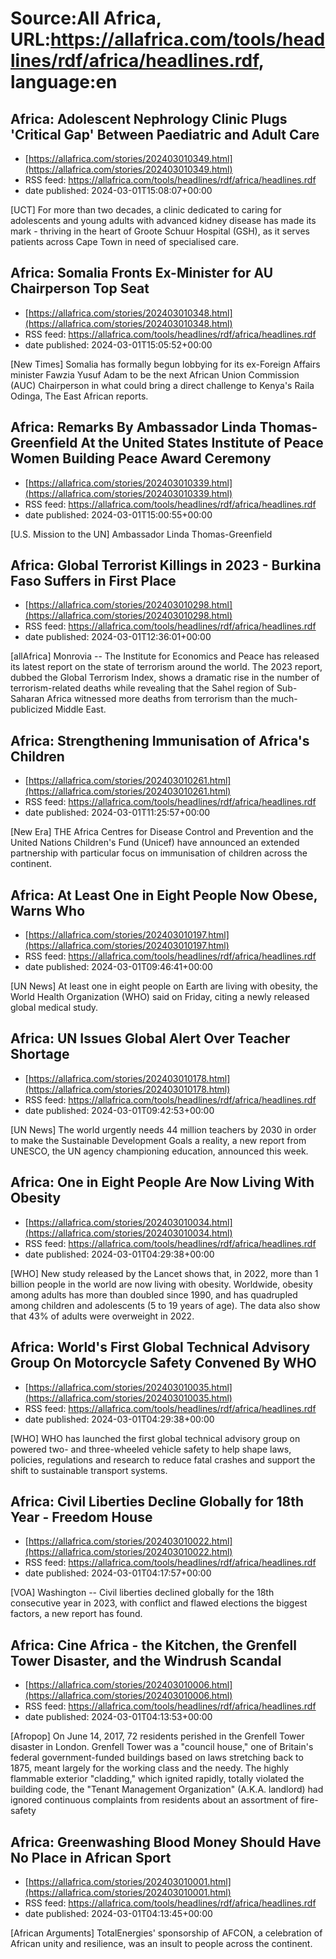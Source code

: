 # Source:All Africa, URL:https://allafrica.com/tools/headlines/rdf/africa/headlines.rdf, language:en

## Africa: Adolescent Nephrology Clinic Plugs 'Critical Gap' Between Paediatric and Adult Care
 - [https://allafrica.com/stories/202403010349.html](https://allafrica.com/stories/202403010349.html)
 - RSS feed: https://allafrica.com/tools/headlines/rdf/africa/headlines.rdf
 - date published: 2024-03-01T15:08:07+00:00

[UCT] For more than two decades, a clinic dedicated to caring for adolescents and young adults with advanced kidney disease has made its mark - thriving in the heart of Groote Schuur Hospital (GSH), as it serves patients across Cape Town in need of specialised care.

## Africa: Somalia Fronts Ex-Minister for AU Chairperson Top Seat
 - [https://allafrica.com/stories/202403010348.html](https://allafrica.com/stories/202403010348.html)
 - RSS feed: https://allafrica.com/tools/headlines/rdf/africa/headlines.rdf
 - date published: 2024-03-01T15:05:52+00:00

[New Times] Somalia has formally begun lobbying for its ex-Foreign Affairs minister Fawzia Yusuf Adam to be the next African Union Commission (AUC) Chairperson in what could bring a direct challenge to Kenya's Raila Odinga, The East African reports.

## Africa: Remarks By Ambassador Linda Thomas-Greenfield At the United States Institute of Peace Women Building Peace Award Ceremony
 - [https://allafrica.com/stories/202403010339.html](https://allafrica.com/stories/202403010339.html)
 - RSS feed: https://allafrica.com/tools/headlines/rdf/africa/headlines.rdf
 - date published: 2024-03-01T15:00:55+00:00

[U.S. Mission to the UN] Ambassador Linda Thomas-Greenfield

## Africa: Global Terrorist Killings in 2023 - Burkina Faso Suffers in First Place
 - [https://allafrica.com/stories/202403010298.html](https://allafrica.com/stories/202403010298.html)
 - RSS feed: https://allafrica.com/tools/headlines/rdf/africa/headlines.rdf
 - date published: 2024-03-01T12:36:01+00:00

[allAfrica] Monrovia -- The Institute for Economics and Peace has released its latest report on the state of terrorism around the world. The 2023 report, dubbed the Global Terrorism Index, shows a dramatic rise in the number of terrorism-related deaths while revealing that the Sahel region of Sub-Saharan Africa witnessed more deaths from terrorism than the much-publicized Middle East.

## Africa: Strengthening Immunisation of Africa's Children
 - [https://allafrica.com/stories/202403010261.html](https://allafrica.com/stories/202403010261.html)
 - RSS feed: https://allafrica.com/tools/headlines/rdf/africa/headlines.rdf
 - date published: 2024-03-01T11:25:57+00:00

[New Era] THE Africa Centres for Disease Control and Prevention and the United Nations Children's Fund (Unicef) have announced an extended partnership with particular focus on immunisation of children across the continent.

## Africa: At Least One in Eight People Now Obese, Warns Who
 - [https://allafrica.com/stories/202403010197.html](https://allafrica.com/stories/202403010197.html)
 - RSS feed: https://allafrica.com/tools/headlines/rdf/africa/headlines.rdf
 - date published: 2024-03-01T09:46:41+00:00

[UN News] At least one in eight people on Earth are living with obesity, the World Health Organization (WHO) said on Friday, citing a newly released global medical study.

## Africa: UN Issues Global Alert Over Teacher Shortage
 - [https://allafrica.com/stories/202403010178.html](https://allafrica.com/stories/202403010178.html)
 - RSS feed: https://allafrica.com/tools/headlines/rdf/africa/headlines.rdf
 - date published: 2024-03-01T09:42:53+00:00

[UN News] The world urgently needs 44 million teachers by 2030 in order to make the Sustainable Development Goals a reality, a new report from UNESCO, the UN agency championing education, announced this week.

## Africa: One in Eight People Are Now Living With Obesity
 - [https://allafrica.com/stories/202403010034.html](https://allafrica.com/stories/202403010034.html)
 - RSS feed: https://allafrica.com/tools/headlines/rdf/africa/headlines.rdf
 - date published: 2024-03-01T04:29:38+00:00

[WHO] New study released by the Lancet shows that, in 2022, more than 1 billion people in the world are now living with obesity. Worldwide, obesity among adults has more than doubled since 1990, and has quadrupled among children and adolescents (5 to 19 years of age). The data also show that 43% of adults were overweight in 2022.

## Africa: World's First Global Technical Advisory Group On Motorcycle Safety Convened By WHO
 - [https://allafrica.com/stories/202403010035.html](https://allafrica.com/stories/202403010035.html)
 - RSS feed: https://allafrica.com/tools/headlines/rdf/africa/headlines.rdf
 - date published: 2024-03-01T04:29:38+00:00

[WHO] WHO has launched the first global technical advisory group on powered two- and three-wheeled vehicle safety to help shape laws, policies, regulations and research to reduce fatal crashes and support the shift to sustainable transport systems.

## Africa: Civil Liberties Decline Globally for 18th Year - Freedom House
 - [https://allafrica.com/stories/202403010022.html](https://allafrica.com/stories/202403010022.html)
 - RSS feed: https://allafrica.com/tools/headlines/rdf/africa/headlines.rdf
 - date published: 2024-03-01T04:17:57+00:00

[VOA] Washington -- Civil liberties declined globally for the 18th consecutive year in 2023, with conflict and flawed elections the biggest factors, a new report has found.

## Africa: Cine Africa - the Kitchen, the Grenfell Tower Disaster, and the Windrush Scandal
 - [https://allafrica.com/stories/202403010006.html](https://allafrica.com/stories/202403010006.html)
 - RSS feed: https://allafrica.com/tools/headlines/rdf/africa/headlines.rdf
 - date published: 2024-03-01T04:13:53+00:00

[Afropop] On June 14, 2017, 72 residents perished in the Grenfell Tower disaster in London. Grenfell Tower was a "council house," one of Britain's federal government-funded buildings based on laws stretching back to 1875, meant largely for the working class and the needy. The highly flammable exterior "cladding," which ignited rapidly, totally violated the building code, the "Tenant Management Organization" (A.K.A. landlord) had ignored continuous complaints from residents about an assortment of fire-safety

## Africa: Greenwashing Blood Money Should Have No Place in African Sport
 - [https://allafrica.com/stories/202403010001.html](https://allafrica.com/stories/202403010001.html)
 - RSS feed: https://allafrica.com/tools/headlines/rdf/africa/headlines.rdf
 - date published: 2024-03-01T04:13:45+00:00

[African Arguments] TotalEnergies' sponsorship of AFCON, a celebration of African unity and resilience, was an insult to people across the continent.

